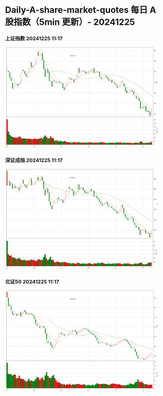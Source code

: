 
# Daily-A-share-market-quotes 每日 A 股指数（5min 更新）- 20241225

### 上证指数 20241225 11:17
![](./fig/2024/12/20241225-sh000001.png)

### 深证成指 20241225 11:17
![](./fig/2024/12/20241225-sz399001.png)

### 北证50 20241225 11:17
![](./fig/2024/12/20241225-bj899050.png)
